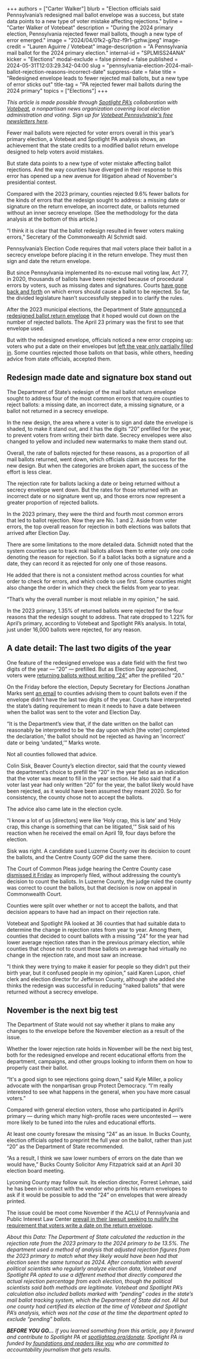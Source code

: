 +++
authors = ["Carter Walker"]
blurb = "Election officials said Pennsylvania’s redesigned mail ballot envelope was a success, but state data points to a new type of voter mistake affecting rejections."
byline = "Carter Walker of Votebeat"
description = "During the 2024 primary election, Pennsylvania rejected fewer mail ballots, though a new type of error emerged."
image = "2024/04/01k2-g7bz-f9r1-gzhw.jpeg"
image-credit = "Lauren Aguirre / Votebeat"
image-description = "A Pennsylvania mail ballot for the 2024 primary election."
internal-id = "SPLMISS24ANA"
kicker = "Elections"
modal-exclude = false
pinned = false
published = 2024-05-31T12:03:29.342-04:00
slug = "pennsylvania-election-2024-mail-ballot-rejection-reasons-incorrect-date"
suppress-date = false
title = "Redesigned envelope leads to fewer rejected mail ballots, but a new type of error sticks out"
title-tag = "PA rejected fewer mail ballots during the 2024 primary"
topics = ["Elections"]
+++

<em>This article is made possible through </em><a href="https://www.spotlightpa.org/"><em>Spotlight PA’s</em></a><em> collaboration with </em><a href="https://www.votebeat.org/"><em>Votebeat</em></a><em>, a nonpartisan news organization covering local election administration and voting. Sign up for </em><a href="https://votebe.at/pennsylvanianewsletter"><em>Votebeat Pennsylvania&#39;s free newsletters here</em></a><em>.</em>

Fewer mail ballots were rejected for voter errors overall in this year’s primary election, a Votebeat and Spotlight PA analysis shows, an achievement that the state credits to a modified ballot return envelope designed to help voters avoid mistakes.

But state data points to a new type of voter mistake affecting ballot rejections. And the way counties have diverged in their response to this error has opened up a new avenue for litigation ahead of November&#39;s presidential contest.

Compared with the 2023 primary, counties rejected 9.6% fewer ballots for the kinds of errors that the redesign sought to address: a missing date or signature on the return envelope, an incorrect date, or ballots returned without an inner secrecy envelope. (See the methodology for the data analysis at the bottom of this article.)

“I think it is clear that the ballot redesign resulted in fewer voters making errors,” Secretary of the Commonwealth Al Schmidt said.

<script src="https://www.spotlightpa.org/embed.js" async></script><div data-spl-embed-version="1" data-spl-src="https://www.spotlightpa.org/embeds/newsletter/"></div>

Pennsylvania’s Election Code requires that mail voters place their ballot in a secrecy envelope before placing it in the return envelope. They must then sign and date the return envelope.

But since Pennsylvania implemented its no-excuse mail voting law, Act 77, in 2020, thousands of ballots have been rejected because of procedural errors by voters, such as missing dates and signatures. Courts <a href="https://www.spotlightpa.org/news/2024/03/pennsylvania-election-2024-mail-ballot-date-federal-ruling-supreme-court-appeal/">have gone back and forth</a> on which errors should cause a ballot to be rejected. So far, the divided legislature hasn’t successfully stepped in to clarify the rules.

After the 2023 municipal elections, the Department of State <a href="https://www.inquirer.com/news/pennsylvania/mail-ballot-pa-new-envelopes-2024-election-20231129.html">announced a redesigned ballot return envelope</a> that it hoped would cut down on the number of rejected ballots. The April 23 primary was the first to see that envelope used.

But with the redesigned envelope, officials noticed a new error cropping up: voters who put a date on their envelopes but <a href="https://www.spotlightpa.org/news/2024/04/pennsylvania-election-2024-primary-missing-dates-mail-ballot-envelopes-department-of-state-guidance/">left the year only partially filled in</a>. Some counties rejected those ballots on that basis, while others, heeding advice from state officials, accepted them.<strong></strong>

## Redesign made date and signature box stand out

The Department of State’s redesign of the mail ballot return envelope sought to address four of the most common errors that require counties to reject ballots: a missing date, an incorrect date, a missing signature, or a ballot not returned in a secrecy envelope.

In the new design, the area where a voter is to sign and date the envelope is shaded, to make it stand out, and it has the digits “20” prefilled for the year, to prevent voters from writing their birth date. Secrecy envelopes were also changed to yellow and included new watermarks to make them stand out.

Overall, the rate of ballots rejected for these reasons, as a proportion of all mail ballots returned, went down, which officials claim as success for the new design. But when the categories are broken apart, the success of the effort is less clear.

The rejection rate for ballots lacking a date or being returned without a secrecy envelope went down. But the rates for those returned with an incorrect date or no signature went up, and those errors now represent a greater proportion of rejected ballots.

<side-chain src="https://datawrapper.dwcdn.net/DU460/3/index.html"></side-chain><script src="https://projects.chalkbeat.org/sidechain/loader.js"></script>

In the 2023 primary, they were the third and fourth most common errors that led to ballot rejection. Now they are No. 1 and 2. Aside from voter errors, the top overall reason for rejection in both elections was ballots that arrived after Election Day.

There are some limitations to the more detailed data. Schmidt noted that the system counties use to track mail ballots allows them to enter only one code denoting the reason for rejection. So if a ballot lacks both a signature and a date, they can record it as rejected for only one of those reasons.

He added that there is not a consistent method across counties for what order to check for errors, and which code to use first. Some counties might also change the order in which they check the fields from year to year.

“That’s why the overall number is most reliable in my opinion,” he said.

In the 2023 primary, 1.35% of returned ballots were rejected for the four reasons that the redesign sought to address. That rate dropped to 1.22% for April’s primary, according to Votebeat and Spotlight PA’s analysis. In total, just under 16,000 ballots were rejected, for any reason.

## A date detail: The last two digits of the year

One feature of the redesigned envelope was a date field with the first two digits of the year — “20” — prefilled. But as Election Day approached, voters were <a href="https://www.spotlightpa.org/news/2024/04/pennsylvania-election-2024-primary-missing-dates-mail-ballot-envelopes-department-of-state-guidance/">returning ballots without writing “24”</a> after the prefilled “20.”

On the Friday before the election, Deputy Secretary for Elections Jonathan Marks sent <a href="https://drive.google.com/file/d/1oDASH7Mdw-Jvx9-oKo7ajKq71hdVOVmy/view?usp=sharing">an email</a> to counties advising them to count ballots even if the envelope didn’t have the last two digits of the year. Courts have interpreted the state’s dating requirement to mean it needs to have a date between when the ballot was sent to the voter and Election Day.

“It is the Department’s view that, if the date written on the ballot can reasonably be interpreted to be ‘the day upon which \[the voter\] completed the declaration,’ the ballot should not be rejected as having an ‘incorrect’ date or being ‘undated,’” Marks wrote.

Not all counties followed that advice.

Colin Sisk, Beaver County’s election director, said that the county viewed the department’s choice to prefill the “20” in the year field as an indication that the voter was meant to fill in the year section. He also said that if a voter last year had only written “20” for the year, the ballot likely would have been rejected, as it would have been assumed they meant 2020. So for consistency, the county chose not to accept the ballots.

The advice also came late in the election cycle.

“I know a lot of us \[directors\] were like ‘Holy crap, this is late’ and ‘Holy crap, this change is something that can be litigated,’” Sisk said of his reaction when he received the email on April 19, four days before the election.

Sisk was right. A candidate sued Luzerne County over its decision to count the ballots, and the Centre County GOP did the same there.

The Court of Common Pleas judge hearing the Centre County case <a href="https://wjactv.com/news/local/judge-dismisses-legal-challenge-improperly-dated-mail-in-ballots-centre-county-election-lawsuit-court-pennsylvania-voting">dismissed it Friday</a> as improperly filed, without addressing the county’s decision to count the ballots. In Luzerne County, the judge ruled the county was correct to count the ballots, but that decision is now on appeal in Commonwealth Court.

Counties were split over whether or not to accept the ballots, and that decision appears to have had an impact on their rejection rate.

Votebeat and Spotlight PA looked at 36 counties that had suitable data to determine the change in rejection rates from year to year. Among them, counties that decided to count ballots with a missing “24” for the year had lower average rejection rates than in the previous primary election, while counties that chose not to count these ballots on average had virtually no change in the rejection rate, and most saw an increase.

<side-chain src="https://datawrapper.dwcdn.net/41CIa/3/index.html"></side-chain><script src="https://projects.chalkbeat.org/sidechain/loader.js"></script>

&#34;I think they were trying to make it easier for people so they didn’t put their birth year, but it confused people in my opinion,” said Karen Lupon, chief clerk and election director for Jefferson County, although she added she thinks the redesign was successful in reducing “naked ballots” that were returned without a secrecy envelope.

## November is the next big test

The Department of State would not say whether it plans to make any changes to the envelope before the November election as a result of the issue.

Whether the lower rejection rate holds in November will be the next big test, both for the redesigned envelope and recent educational efforts from the department, campaigns, and other groups looking to inform them on how to properly cast their ballot.

“It&#39;s a good sign to see rejections going down,” said Kyle Miller, a policy advocate with the nonpartisan group Protect Democracy. “I&#39;m really interested to see what happens in the general, when you have more casual voters.”

<script src="https://www.spotlightpa.org/embed.js" async></script><div data-spl-embed-version="1" data-spl-src="https://www.spotlightpa.org/embeds/donate/"></div>

Compared with general election voters, those who participated in April’s primary — during which many high-profile races were uncontested — were more likely to be tuned into the rules and educational efforts.

At least one county foresaw the missing “24” as an issue. In Bucks County, election officials opted to preprint the full year on the ballot, rather than just “20” as the Department of State recommended.

“As a result, I think we saw lower numbers of errors on the date than we would have,” Bucks County Solicitor Amy Fitzpatrick said at an April 30 election board meeting.

Lycoming County may follow suit. Its election director, Forrest Lehman, said he has been in contact with the vendor who prints his return envelopes to ask if it would be possible to add the “24” on envelopes that were already printed.

The issue could be moot come November if the ACLU of Pennsylvania and Public Interest Law Center <a href="https://www.spotlightpa.org/news/2024/05/pennsylvania-election-2024-mail-ballot-dating-aclu-state-challenge-commonwealth-court/">prevail in their lawsuit seeking to nullify the requirement that voters write a date on the return envelope</a>.

<em>About this Data: The Department of State calculated the reduction in the rejection rate from the 2023 primary to the 2024 primary to be 13.5%. The department used a method of analysis that adjusted rejection figures from the 2023 primary to match what they likely would have been had that election seen the same turnout as 2024. After consultation with several political scientists who regularly analyze election data, Votebeat and Spotlight PA opted to use a different method that directly compared the actual rejection percentage from each election, though the political scientists said both methods are legitimate. Votebeat and Spotlight PA’s calculation also included ballots marked with “pending” codes in the state’s mail ballot tracking system, which the Department of State did not. All but one county had certified its election at the time of Votebeat and Spotlight PA’s analysis, which was not the case at the time the department opted to exclude “pending” ballots.</em>

<strong><em>BEFORE YOU GO…</em></strong><em> If you learned something from this article, pay it forward and contribute to Spotlight PA at </em><a href="http://spotlightpa.org/donate"><em>spotlightpa.org/donate</em></a><em>. Spotlight PA is funded by</em><a href="https://www.spotlightpa.org/support"><em> foundations and readers like you</em></a><em> who are committed to accountability journalism that gets results.</em>

